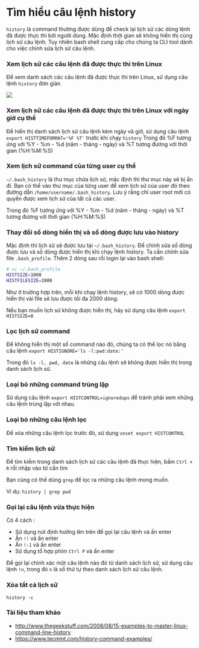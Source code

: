 # Tìm hiểu câu lệnh history

`history` là command thường được dùng để check lại lịch sử các dòng lệnh đã được thực thi bởi người dùng. Mặc định thời gian sẽ không hiển thị cùng lịch sử câu lệnh. Tuy nhiên bash shell cung cấp cho chúng ta CLI tool dành cho việc chỉnh sửa lịch sử câu lệnh. 
### Xem lịch sử các câu lệnh đã được thực thi trên Linux

Để xem danh sách các câu lệnh đã được thực thi trên Linux, sử dụng câu lệnh `history` đơn giản

<img src="http://i.imgur.com/pWXeFYj.png">

### Xem lịch sử các câu lệnh đã được thực thi trên Linux với ngày giờ cụ thể

Để hiển thị danh sách lịch sử câu lệnh kèm ngày và giờ, sử dụng câu lệnh `export HISTTIMEFORMAT='%F %T'` trước khi chạy `history`
Trong đó %F tương ứng với %Y - %m - %d (năm - tháng - ngày) và %T tương đương với thời gian (%H:%M:%S)

### Xem lịch sử command của từng user cụ thể

`~/.bash_history` là thư mục chứa lịch sử, mặc định thì thư mục này sẽ bị ẩn đi. Bạn có thể vào thư mục của từng user để xem lịch sử của user đó theo đường dẫn `/home/username/.bash_history`. Lưu ý rằng chỉ user root mới có quyền được xem lịch sử của tất cả các user.



Trong đó %F tương ứng với %Y - %m - %d (năm - tháng - ngày) và %T tương đương với thời gian (%H:%M:%S)

### Thay đổi số dòng hiển thị và số dòng được lưu vào history

Mặc định thì lịch sử sẽ được lưu tại `~/.bash_history`. Để chính sửa số dòng được lưu và số dòng được hiển thị khi chạy lệnh history. Ta cần chỉnh sửa file `.bash_profile`. Thêm 2 dòng sau rồi login lại vào bash shell:

``` sh
# vi ~/.bash_profile
HISTSIZE=1000
HISTFILESIZE=2000
```

Như ở trường hợp trên, mỗi khi chạy lệnh history, sẽ có 1000 dòng được hiển thị vài file sẽ lưu được tối đa 2000 dòng.

Nếu bạn muốn lịch sử không được hiển thị, hãy sử dụng câu lệnh `export HISTSIZE=0`

### Lọc lịch sử command

Để không hiển thị một số command nào đó, chúng ta có thể lọc nó bằng câu lệnh `export HISTIGNORE='ls -l:pwd:date:'`

Trong đó `ls -l, pwd, date` là những câu lệnh sẽ không được hiển thị trong danh sách lịch sử.

### Loại bỏ những command trùng lặp

Sử dụng câu lệnh `export HISTCONTROL=ignoredups` để tránh phải xem những câu lệnh trùng lặp với nhau.

### Loại bỏ những câu lệnh lọc

Để xóa những câu lệnh lọc trước đó, sử dụng `unset export HISTCONTROL`

### Tìm kiếm lịch sử

Để tìm kiếm trong danh sách lịch sử các câu lệnh đã thực hiện, bấm `Ctrl + R` rồi nhập vào từ cần tìm

Bạn cũng có thể dùng `grep` để lọc ra những câu lệnh mong muốn. 

Ví dụ: `history | grep pwd`

### Gọi lại câu lệnh vừa thực hiện

Có 4 cách :

- Sử dụng nút định hướng lên trên để gọi lại câu lệnh và ấn enter
- Ấn `!!` và ấn enter
- Ấn `!-1` và ấn enter
- Sử dụng tổ hợp phím `Ctrl P` và ấn enter

Để gọi lại chính xác một câu lệnh nào đó từ danh sách lịch sử, sử dụng câu lệnh `!n`, trong đó `n` là số thứ tự theo danh sách lịch sử câu lệnh.


### Xóa tất cả lịch sử

 `history -c`

### Tài liệu tham khảo 
- http://www.thegeekstuff.com/2008/08/15-examples-to-master-linux-command-line-history
- https://www.tecmint.com/history-command-examples/
